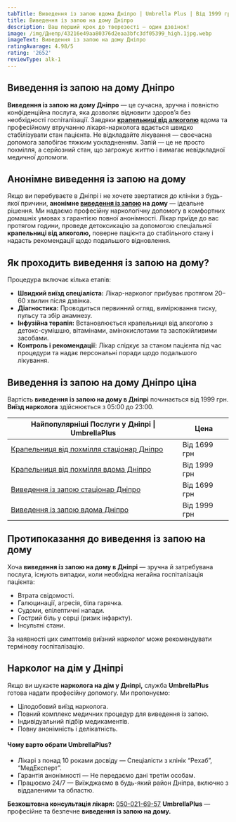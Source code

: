 ```yaml
---
tabTitle: Виведення із запою вдома Дніпро | Umbrella Plus | Від 1999 грн
title: Виведення із запою на дому Дніпро
description: Ваш перший крок до тверезості – один дзвінок!
image: /img/Днепр/43216e49aa80376d2eaa3bfc3df05399_high.1jpg.webp
imageText: Виведення із запою на дому Дніпро
ratingAvarage: 4.98/5
rating: '2652'
reviewType: alk-1
---
```


## Виведення із запою на дому Дніпро

**Виведення із запою на дому Дніпро** — це сучасна, зручна і повністю конфіденційна послуга, яка дозволяє відновити здоров’я без необхідності госпіталізації. Завдяки **[крапельниці від алкоголю](https://umbrella-plus.com.ua/uk/dnepr/kapelnica_ot_alkogola_dnepr/)** вдома та професійному втручанню лікаря-нарколога вдається швидко стабілізувати стан пацієнта. Не відкладайте лікування — своєчасна допомога запобігає тяжким ускладненням. Запій — це не просто похмілля, а серйозний стан, що загрожує життю і вимагає невідкладної медичної допомоги.

## Анонімне виведення із запою на дому

Якщо ви перебуваєте в Дніпрі і не хочете звертатися до клініки з будь-якої причини, **анонімне [виведення із запою](https://umbrella-plus.com.ua/uk/dnepr/vivod-iz-zapoia-dnepr-ua/) на дому** — ідеальне рішення. Ми надаємо професійну наркологічну допомогу в комфортних домашніх умовах з гарантією повної анонімності. Лікар приїде до вас протягом години, проведе детоксикацію за допомогою спеціальної **крапельниці від алкоголю,** поверне пацієнта до стабільного стану і надасть рекомендації щодо подальшого відновлення.

## Як проходить виведення із запою на дому?

Процедура включає кілька етапів:

* **Швидкий виїзд спеціаліста:** Лікар-нарколог прибуває протягом 20–60 хвилин після дзвінка.
* **Діагностика:** Проводиться первинний огляд, вимірювання тиску, пульсу та збір анамнезу.
* **Інфузійна терапія:** Встановлюється крапельниця від алкоголю з детокс-сумішшю, вітамінами, амінокислотами та заспокійливими засобами.
* **Контроль і рекомендації:** Лікар слідкує за станом пацієнта під час процедури та надає персональні поради щодо подальшого лікування.

## Виведення із запою на дому Дніпро ціна

Вартість **виведення із запою на дому в Дніпрі** починається від 1999 грн. **Виїзд нарколога** здійснюється з 05:00 до 23:00.

| Найпопулярніші Послуги у Дніпрі \| UmbrellaPlus                              | Цена         |
| ---------------------------------------------------------------------------- | ------------ |
| [Крапельниця від похмілля стаціонар Дніпро](Kapelnica_ot_alkogola_dnepr)     | Від 1699 грн |
| [Крапельниця від похмілля вдома Дніпро](Kapelnica_ot_alkogola_na_domy_dnepr) | Від 1999 грн |
| [Виведення із запою стаціонар Дніпро](Vivod-iz-zapoia-dnepr-ua)              | Від 1699 грн |
| [Виведення із запою вдома Дніпро](Vivod-iz-zapoia-na-domy-dnepr-ua)          | Від 1999 грн |

## Протипоказання до виведення із запою на дому

Хоча **виведення із запою на дому в Дніпрі** — зручна й затребувана послуга, існують випадки, коли необхідна негайна госпіталізація пацієнта:

* Втрата свідомості.
* Галюцинації, агресія, біла гарячка.
* Судоми, епілептичні напади.
* Гострий біль у серці (ризик інфаркту).
* Інсультні стани.

За наявності цих симптомів виїзний нарколог може рекомендувати термінову госпіталізацію.

## Нарколог на дім у Дніпрі

Якщо ви шукаєте **нарколога на дім у Дніпрі,** служба **UmbrellaPlus** готова надати професійну допомогу. Ми пропонуємо:

* Цілодобовий виїзд нарколога.
* Повний комплекс медичних процедур для виведення із запою.
* Індивідуальний підбір медикаментів.
* Повну анонімність і делікатність.

#### Чому варто обрати UmbrellaPlus?

* Лікарі з понад 10 роками досвіду — Спеціалісти з клінік “Рехаб”, “МедЕксперт”.
* Гарантія анонімності — Не передаємо дані третім особам.
* Працюємо 24/7 — Виїжджаємо в будь-який район Дніпра, включно з віддаленими та областю.

**Безкоштовна консультація лікаря:** [050-021-69-57](tel:0500216957)
**UmbrellaPlus** — професійне та безпечне **виведення із запою на дому.**
